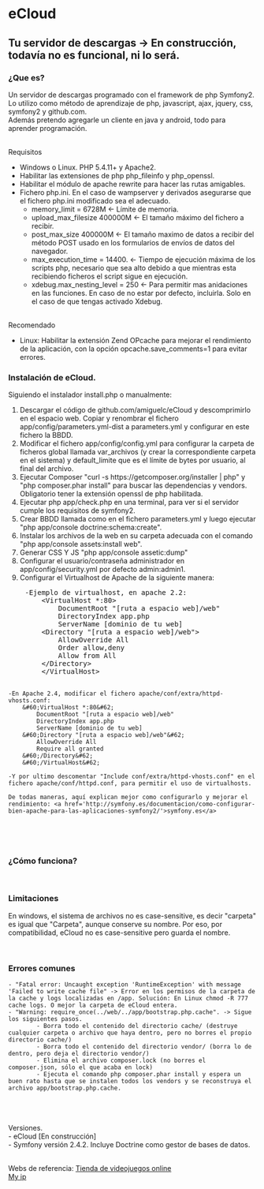 ﻿<h1>eCloud</h1>

<h2>Tu servidor de descargas -> En construcción, todavía no es funcional, ni lo será.</h2>

<h3>¿Que es?</h3>


Un servidor de descargas programado con el framework de php Symfony2.<br>
Lo utilizo como método de aprendizaje de php, javascript, ajax, jquery, css, symfony2 y github.com. <br>
Además pretendo agregarle un cliente en java y android, todo para aprender programación.<br>

<br>
Requisitos
<ul>
	<li>Windows o Linux. PHP 5.4.11+ y Apache2.</li>
	<li>Habilitar las extensiones de php php_fileinfo y php_openssl.</li>
	<li>Habilitar el módulo de apache rewrite para hacer las rutas amigables.</li>
	<li>Fichero php.ini. En el caso de wampserver y derivados asegurarse que el fichero php.ini modificado sea el adecuado.
		<ul>
			<li>memory_limit = 6728M 				&#60;- Límite de memoria.</li>
			<li>upload_max_filesize 400000M		&#60;- El tamaño máximo del fichero a recibir.</li>
			<li>post_max_size 400000M				&#60;- El tamaño maximo de datos a recibir del método POST usado en los formularios de envíos de datos del navegador.</li>
			<li>max_execution_time = 14400.		&#60;- Tiempo de ejecución máxima de los scripts php, necesario que sea alto debido a que mientras esta recibiendo ficheros el script sigue en ejecución.</li>
			<li>xdebug.max_nesting_level = 250		&#60;- Para permitir mas anidaciones en las funciones. En caso de no estar por defecto, incluirla. Solo en el caso de que tengas activado Xdebug.</li>
		</ul>
	</li>
</ul>

<br>
Recomendado
<ul>
	<li>Linux: Habilitar la extensión Zend OPcache para mejorar el rendimiento de la aplicación, con la opción opcache.save_comments=1 para evitar errores.</li>
</ul>

<h3>Instalación de eCloud.</h3>
Siguiendo el instalador install.php o manualmente:
<ol>
	<li> Descargar el código de github.com/amiguelc/eCloud y descomprimirlo en el espacio web. Copiar y renombrar el fichero app/config/parameters.yml-dist a parameters.yml y configurar en este fichero la BBDD.</li>
	<li> Modificar el fichero app/config/config.yml para configurar la carpeta de ficheros global llamada var_archivos (y crear la correspondiente carpeta en el sistema) y default_limite que es el límite de bytes por usuario, al final del archivo.</li>
	<li> Ejecutar Composer "curl -s https://getcomposer.org/installer | php" y "php composer.phar install" para buscar las dependencias y vendors. Obligatorio tener la extensión openssl de php habilitada.</li>
	<li> Ejecutar php app/check.php en una terminal, para ver si el servidor cumple los requisitos de symfony2.</li>
	<li> Crear BBDD llamada como en el fichero parameters.yml y luego ejecutar "php app/console doctrine:schema:create".</li>
	<li> Instalar los archivos de la web en su carpeta adecuada con el comando "php app/console assets:install web".</li>
	<li> Generar CSS Y JS "php app/console assetic:dump"</li>
	<li> Configurar el usuario/contraseña administrador en app/config/security.yml por defecto admin:admin1.</li>
	<li> Configurar el Virtualhost de Apache de la siguiente manera:</li>
</ol>
<pre>
	-Ejemplo de virtualhost, en apache 2.2:
		&#60;VirtualHost *:80&#62;
			DocumentRoot "[ruta a espacio web]/web"
			DirectoryIndex app.php
			ServerName [dominio de tu web]
		&#60;Directory "[ruta a espacio web]/web"&#62;
			AllowOverride All
			Order allow,deny
			Allow from All
		&#60;/Directory&#62;
		&#60;/VirtualHost&#62;
	
	-En Apache 2.4, modificar el fichero apache/conf/extra/httpd-vhosts.conf:
		&#60;VirtualHost *:80&#62;
			DocumentRoot "[ruta a espacio web]/web"
			DirectoryIndex app.php
			ServerName [dominio de tu web]
		&#60;Directory "[ruta a espacio web]/web"&#62;
			AllowOverride All
			Require all granted
		&#60;/Directory&#62;
		&#60;/VirtualHost&#62;
		
	-Y por ultimo descomentar "Include conf/extra/httpd-vhosts.conf" en el fichero apache/conf/httpd.conf, para permitir el uso de virtualhosts.
	
	De todas maneras, aquí explican mejor como configurarlo y mejorar el rendimiento: <a href='http://symfony.es/documentacion/como-configurar-bien-apache-para-las-aplicaciones-symfony2/'>symfony.es</a>
</pre>

<br>
<h3>¿Cómo funciona?</h3>


<br>
<h3>Limitaciones</h3>

En windows, el sistema de archivos no es case-sensitive, es decir "carpeta" es igual que "Carpeta", aunque conserve su nombre. Por eso, por compatibilidad, eCloud no es case-sensitive pero guarda el nombre.

<br>

<h3>Errores comunes</h3>

	- "Fatal error: Uncaught exception 'RuntimeException' with message 'Failed to write cache file" -> Error en los permisos de la carpeta de la cache y logs localizadas en /app. Solución: En Linux chmod -R 777 cache logs. O mejor la carpeta de eCloud entera.
	- "Warning: require_once(../web/../app/bootstrap.php.cache". -> Sigue los siguientes pasos.
			- Borra todo el contenido del directorio cache/ (destruye cualquier carpeta o archivo que haya dentro, pero no borres el propio directorio cache/)
			- Borra todo el contenido del directorio vendor/ (borra lo de dentro, pero deja el directorio vendor/)
			- Elimina el archivo composer.lock (no borres el composer.json, sólo el que acaba en lock)
			- Ejecuta el comando php composer.phar install y espera un buen rato hasta que se instalen todos los vendors y se reconstruya el archivo app/bootstrap.php.cache.
		
	
<br><br>	
Versiones.<br>
	- eCloud [En construcción] <br>
	- Symfony versión 2.4.2. Incluye Doctrine como gestor de bases de datos.
	
<br>Webs de referencia: <a href='https://katarian.com/'>Tienda de videojuegos online</a>
<br><a href='http://ipweb.org/'>My ip</a>

